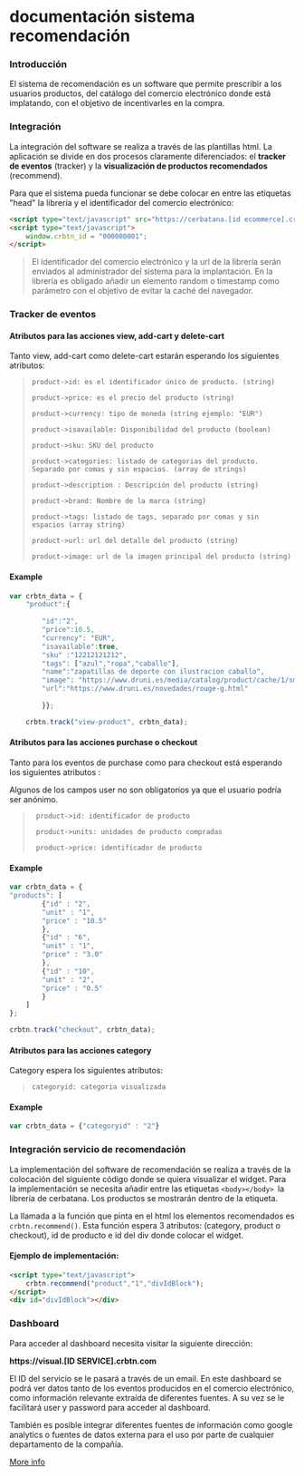 

# documentación sistema recomendación

### Introducción

El sistema de recomendación es un software que permite prescribir a los usuarios productos, del catálogo del comercio electrónico donde está implatando, con el objetivo de incentivarles en la compra. 

### Integración

La integración del software se realiza a través de las plantillas html. La aplicación se divide en dos procesos claramente diferenciados: el **tracker de eventos** (tracker) y la **visualización de productos recomendados** (recommend).

Para que el sistema pueda funcionar se debe colocar en entre las etiquetas "head" la librería y el identificador del comercio electrónico:

```html
<script type="text/javascript" src="https://cerbatana.[id ecommerce].crbtn.com/api/v1/uuid?[random]"></script>
<script type="text/javascript">
	window.crbtn_id = "000000001";
</script>

```

> El identificador del comercio electrónico y la url de la librería serán enviados al administrador del sistema para la implantación. En la librería es obligado añadir un elemento random o timestamp como parámetro con el objetivo de evitar la caché del navegador.



### Tracker de eventos

#### Atributos para las acciones view, add-cart y delete-cart

Tanto view, add-cart como delete-cart estarán esperando los siguientes atributos:

> `product->id: es el identificador único de producto. (string)`
>
> `product->price: es el precio del producto (string)`
>
> `product->currency: tipo de moneda (string ejemplo: "EUR")`
>
> `product->isavailable: Disponibilidad del producto (boolean)`
>
> `product->sku: SKU del producto`
>
> `product->categories: listado de categorias del producto. Separado por comas y sin espacios. (array de strings)`
>
> `product->description : Descripción del producto (string)`
>
> `product->brand: Nombre de la marca (string)`
>
> `product->tags: listado de tags, separado por comas y sin espacios (array string)`
>
> `product->url: url del detalle del producto (string) `
>
> `product->image: url de la imagen principal del producto (string)`

#### Example

```javascript
var crbtn_data = {         
    "product":{
        
        "id":"2",                 
        "price":10.5,                 
        "currency": "EUR",                
        "isavailable":true,                 
        "sku" :"12212121212",                 
        "tags": ["azul","ropa","caballo"],                 
        "name":"zapatillas de deporte con ilustracion caballo",                 			"categories":["12","3"],             
        "image": "https://www.druni.es/media/catalog/product/cache/1/small_image/178x/9df78eab33525d08d6e5fb8d27136e95/3/7/3720880.jpg",                
        "url":"https://www.druni.es/novedades/rouge-g.html"
        
        }};

    crbtn.track("view-product", crbtn_data);
```

#### Atributos para las acciones purchase o checkout

Tanto para los eventos de purchase como para checkout está esperando los siguientes atributos :

Algunos de los campos user no son obligatorios ya que el usuario podría ser anónimo.  

>  ` product->id: identificador de producto`
>
>  ` product->units: unidades de producto compradas`
>
>  ` product->price: identificador de producto`

#### Example

```javascript
var crbtn_data = {                
"products": [                
        {"id" : "2",                 
        "unit" : "1",                 
        "price" : "10.5"                
        },                 
        {"id" : "6",                 
        "unit" : "1",                 
        "price" : "3.0"                
        },                 
        {"id" : "10",                 
        "unit" : "2",                 
        "price" : "0.5"                 
        }                 
	]
};

crbtn.track("checkout", crbtn_data);
```



#### Atributos para las acciones category

Category espera los siguientes atributos:

> ` categoryid: categoria visualizada `



#### Example

```javascript
var crbtn_data = {"categoryid" : "2"}
```

### Integración servicio de recomendación

La implementación del software de recomendación se realiza a través de la colocación del siguiente código donde se quiera visualizar el widget. Para la implementación se necesita añadir entre las etiquetas `<body></body> `la librería de cerbatana. Los productos se mostrarán dentro de la etiqueta.

La llamada a la función que pinta en el html los elementos recomendados es `crbtn.recommend()`. Esta función espera 3 atributos: (category, product o checkout), id de producto e id del div donde colocar el widget.

#### Ejemplo de implementación:

```html
<script type="text/javascript">
    crbtn.recommend("product","1","divIdBlock");
</script>
<div id="divIdBlock"></div>
```

### Dashboard

Para acceder al dashboard necesita visitar la siguiente dirección:

**https://visual.[ID SERVICE].crbtn.com**

El ID del servicio se le pasará a través de un email. En este dashboard se podrá ver datos tanto de los eventos producidos en el comercio electrónico, como información relevante extraída de diferentes fuentes. A su vez se le facilitará user y password para acceder al dashboard.

También es posible integrar diferentes fuentes de información como google analytics o fuentes de datos externa para el uso por parte de cualquier departamento de la compañía.

[More info](https://www.tribeclick.com/index.php/contacto/) 